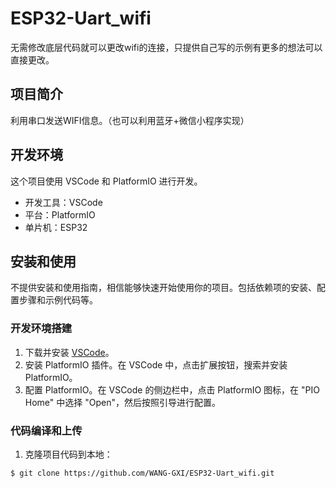 
# ESP32-Uart_wifi

无需修改底层代码就可以更改wifi的连接，只提供自己写的示例有更多的想法可以直接更改。

## 项目简介

利用串口发送WIFI信息。（也可以利用蓝牙+微信小程序实现）

## 开发环境

这个项目使用 VSCode 和 PlatformIO 进行开发。

- 开发工具：VSCode
- 平台：PlatformIO
- 单片机：ESP32


## 安装和使用

不提供安装和使用指南，相信能够快速开始使用你的项目。包括依赖项的安装、配置步骤和示例代码等。

### 开发环境搭建

1. 下载并安装 [VSCode](https://code.visualstudio.com/)。
2. 安装 PlatformIO 插件。在 VSCode 中，点击扩展按钮，搜索并安装 PlatformIO。
3. 配置 PlatformIO。在 VSCode 的侧边栏中，点击 PlatformIO 图标，在 "PIO Home" 中选择 "Open"，然后按照引导进行配置。

### 代码编译和上传

1. 克隆项目代码到本地：
```bash
$ git clone https://github.com/WANG-GXI/ESP32-Uart_wifi.git
